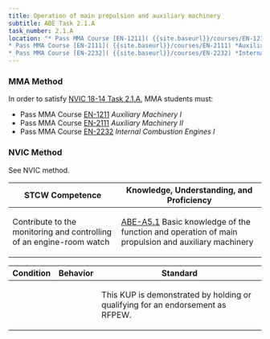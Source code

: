 ```yaml
---
title: Operation of main propulsion and auxiliary machinery
subtitle: ABE Task 2.1.A 
task_number: 2.1.A
location: "* Pass MMA Course [EN-1211]( {{site.baseurl}}/courses/EN-1211) *Auxiliary Machinery I*
* Pass MMA Course [EN-2111]( {{site.baseurl}}/courses/EN-2111) *Auxiliary Machinery II*
* Pass MMA Course [EN-2232]( {{site.baseurl}}/courses/EN-2232) *Internal Combustion Engines I*" 
---
```



### MMA Method

In order to satisfy  [NVIC 18-14  Task  2.1.A]({{site.baseurl}}/assets/images/nvic-18-14.pdf), MMA students must:

* Pass MMA Course [EN-1211]( {{site.baseurl}}/courses/EN-1211) *Auxiliary Machinery I*
* Pass MMA Course [EN-2111]( {{site.baseurl}}/courses/EN-2111) *Auxiliary Machinery II*
* Pass MMA Course [EN-2232]( {{site.baseurl}}/courses/EN-2232) *Internal Combustion Engines I*


### NVIC Method

<a onclick="togglevisibility('nvic_methods')" >See NVIC method.</a>

<div id='nvic_methods' class='hide'>

<table>
<thead>
<tr>
<th class='forty'> STCW Competence </th>
<th class='sixty'> Knowledge, Understanding, and Proficiency </th>
</tr>
</thead>




<tbody>
<tr><td markdown='1'>

Contribute to the monitoring and controlling of an engine-room watch

</td><td markdown='1'>

[ABE-A5.1](../../tables/35.html#ABE-A5.1) Basic knowledge of the function and operation of main propulsion and auxiliary machinery

</td></tr>


</tbody>
</table>


<table>
<thead>
<tr><th class='twenty'>  Condition </th><th class='twenty'> Behavior </th><th  class='sixty'>Standard </th></tr>
</thead>
<tbody >



<tr><td markdown='1'>


</td><td markdown='1'>


<br>

<div class="tooltip">
<span class="tooltiptext">
</span>
</div>


</td><td markdown='1'>

This KUP is demonstrated by holding or qualifying for an endorsement as RFPEW. 

</td></tr>
</tbody>
</table>
</div>
